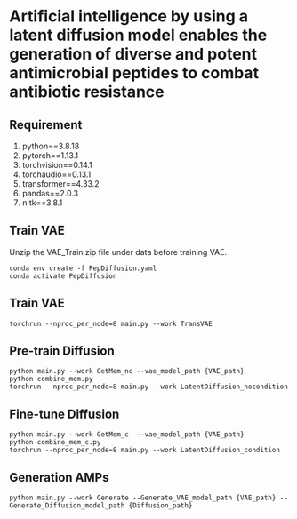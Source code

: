 # Artificial intelligence by using a latent diffusion model enables the generation of diverse and potent antimicrobial peptides to combat antibiotic resistance



## Requirement

1. python==3.8.18
1. pytorch==1.13.1
1. torchvision==0.14.1
1. torchaudio==0.13.1
1. transformer==4.33.2
1. pandas==2.0.3
1. nltk==3.8.1

## Train VAE
Unzip the VAE_Train.zip file under data before training VAE.
```
conda env create -f PepDiffusion.yaml
conda activate PepDiffusion
```

## Train VAE

```
torchrun --nproc_per_node=8 main.py --work TransVAE 
```

## Pre-train Diffusion

```
python main.py --work GetMem_nc --vae_model_path {VAE_path}
python combine_mem.py
torchrun --nproc_per_node=8 main.py --work LatentDiffusion_nocondition 
```

## Fine-tune Diffusion

```
python main.py --work GetMem_c  --vae_model_path {VAE_path}
python combine_mem_c.py
torchrun --nproc_per_node=8 main.py --work LatentDiffusion_condition 
```

## Generation AMPs

```
python main.py --work Generate --Generate_VAE_model_path {VAE_path} --Generate_Diffusion_model_path {Diffusion_path}
```

